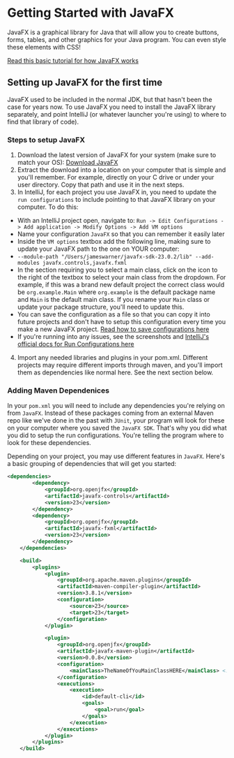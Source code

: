 # Getting Started with JavaFX

JavaFX is a graphical library for Java that will allow you to create buttons, forms, tables, and other graphics for your Java program. You can even style these elements with CSS! 

[Read this basic tutorial for how JavaFX works](https://dev.java/learn/javafx/)

## Setting up JavaFX for the first time

JavaFX used to be included in the normal JDK, but that hasn't been the case for years now. To use JavaFX you need to install the JavaFX library separately, and point IntelliJ (or whatever launcher you're using) to where to find that library of code).

### Steps to setup JavaFX
1. Download the latest version of JavaFX for your system (make sure to match your OS): [Download JavaFX](https://gluonhq.com/products/javafx/)
2. Extract the download into a location on your computer that is simple and you'll remember. For example, directly on your C drive or under your user directory. Copy that path and use it in the next steps.
3. In IntelliJ, for each project you use JavaFX in, you need to update the `run configurations` to include pointing to that JavaFX library on your computer. To do this:
  - With an IntelliJ project open, navigate to: `Run -> Edit Configurations -> Add application -> Modify Options -> Add VM options`
  - Name your configuration `JavaFX` so that you can remember it easily later
  - Inside the `VM options` textbox add the following line, making sure to update your JavaFX path to the one on YOUR computer:
  - `--module-path "/Users/jameswarner/javafx-sdk-23.0.2/lib" --add-modules javafx.controls,javafx.fxml`
  - In the section requiring you to select a main class, click on the icon to the right of the textbox to select your main class from the dropdown. For example, if this was a brand new default project the correct class would be `org.example.Main` where `org.example` is the default package name and `Main` is the default main class. If you rename your `Main` class or update your package structure, you'll need to update this.
  - You can save the configuration as a file so that you can copy it into future projects and don't have to setup this configuration every time you make a new JavaFX project. [Read how to save configurations here](https://www.jetbrains.com/help/idea/run-debug-configuration.html#share-configurations)
  - If you're running into any issues, see the screenshots and [IntelliJ's official docs for Run Configurations here](https://www.jetbrains.com/help/idea/run-debug-configuration-java-application.html)
4. Import any needed libraries and plugins in your pom.xml. Different projects may require different imports through maven, and you'll import them as dependencies like normal here. See the next section below.

### Adding Maven Dependenices

In your `pom.xml` you will need to include any dependencies you're relying on from `JavaFX`. Instead of these packages coming from an external Maven repo like we've done in the past with `JUnit`, your program will look for these on your computer where you saved the `JavaFX SDK`. That's why you did what you did to setup the run configurations. You're telling the program where to look for these dependencies. 

Depending on your project, you may use different features in `JavaFX`. Here's a basic grouping of dependencies that will get you started:

```xml
<dependencies>
        <dependency>
            <groupId>org.openjfx</groupId>
            <artifactId>javafx-controls</artifactId>
            <version>23</version>
        </dependency>
        <dependency>
            <groupId>org.openjfx</groupId>
            <artifactId>javafx-fxml</artifactId>
            <version>23</version>
        </dependency>
    </dependencies>

    <build>
        <plugins>
            <plugin>
                <groupId>org.apache.maven.plugins</groupId>
                <artifactId>maven-compiler-plugin</artifactId>
                <version>3.8.1</version>
                <configuration>
                    <source>23</source>
                    <target>23</target>
                </configuration>
            </plugin>

            <plugin>
                <groupId>org.openjfx</groupId>
                <artifactId>javafx-maven-plugin</artifactId>
                <version>0.0.8</version>
                <configuration>
                    <mainClass>TheNameOfYouMainClassHERE</mainClass> <!-- CHANGE THIS TO YOUR CLASS NAME THAT HAS THE MAIN METHOD IN IT -->
                </configuration>
                <executions>
                    <execution>
                        <id>default-cli</id>
                        <goals>
                            <goal>run</goal>
                        </goals>
                    </execution>
                </executions>
            </plugin>
        </plugins>
    </build>
```


